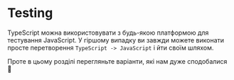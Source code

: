 # Testing
TypeScript можна використовувати з будь-якою платформою для тестування JavaScript. У гіршому випадку ви завжди можете виконати просте перетворення `TypeScript -> JavaScript` і йти своїм шляхом.

Проте в цьому розділі перегляньте варіанти, які нам дуже сподобалися 🌹
